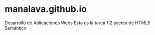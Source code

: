 # manalava.github.io
Desarrollo de Aplicaciones Webs
Esta es la tarea 1.2 acerca de HTML5 Semántico
